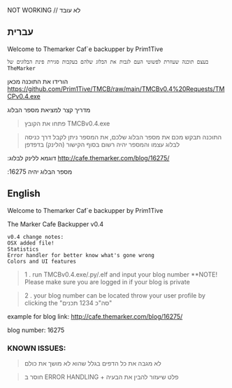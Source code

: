 NOT WORKING // לא עובד

## עברית

Welcome to Themarker Caf`e backupper by Prim1Tive

`בעצם תוכנה שעוזרת לפשוטי העם לגבות את הבלוג שלהם בעקבות סגירת פינת הבלוגים של TheMarker`
 
הורידו את התוכנה מכאן https://github.com/Prim1Tive/TMCB/raw/main/TMCBv0.4%20Requests/TMCPv0.4.exe

מדריך קצר למציאת מספר הבלוג
> פתחו את הקובץ TMCBv0.4.exe

> התוכנה תבקש מכם את מספר הבלוג שלכם, את המספר ניתן לקבל דרך כניסה לבלוג עצמו והמספר יהיה רשום בסוף הקישור (הלינק) בדפדפן 




:דוגמא ללינק לבלוג
http://cafe.themarker.com/blog/16275/

:מספר הבלוג יהיה
16275




## English


Welcome to Themarker Caf`e backupper by Prim1Tive

The Marker Cafe Backupper v0.4


```
v0.4 change notes:
OSX added file!
Statistics
Error handler for better know what's gone wrong
Colors and UI features
```

> 1 . run TMCBv0.4.exe/.py/.elf and input your blog number **NOTE! Please make sure you are logged in if your blog is private

> 2 . your blog number can be located throw your user profile by clicking the "סה"כ 1234 תכנים"


example for blog link:
http://cafe.themarker.com/blog/16275/

blog number:
16275




### KNOWN ISSUES:
> לא מגבה את כל הדפים בגלל שהוא לא מושך את כולם

> חוסר ב ERROR HANDLING + פלט שיעזור להבין את הבעיה
